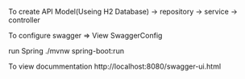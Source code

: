 To create API
Model(Useing H2 Database) -> repository -> service -> controller

To configure swagger
=> View SwaggerConfig

run Spring
./mvnw spring-boot:run

To view docummentation
http://localhost:8080/swagger-ui.html